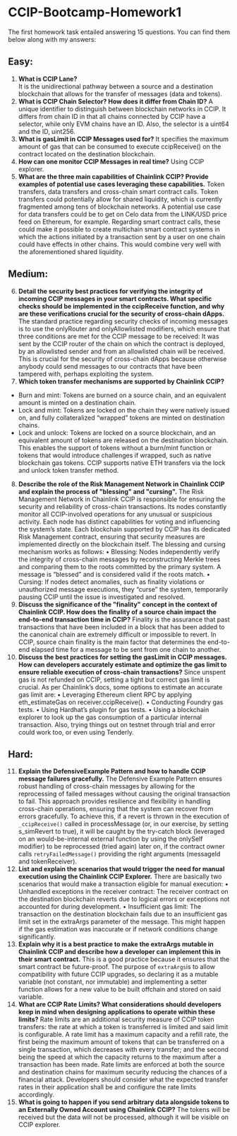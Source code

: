 # CCIP-Bootcamp-Homework1

The first homework task entailed answering 15 questions. You can find them below along with my answers:

## Easy:

1. **What is CCIP Lane?**   
  It is the unidirectional pathway between a source and a destination blockchain that allows for the transfer of messages (data and tokens).
2.	**What is CCIP Chain Selector? How does it differ from Chain ID?**
  A unique identifier to distinguish between blockchain networks in CCIP. It differs from chain ID in that all chains connected by CCIP have a selector, while only EVM chains have an ID. Also, the selector is a uint64 and the ID, uint256.
3.	**What is gasLimit in CCIP Messages used for?**
  It specifies the maximum amount of gas that can be consumed to execute ccipReceive() on the contract located on the destination blockchain.
4.	**How can one monitor CCIP Messages in real time?**
  Using CCIP explorer.
5.	**What are the three main capabilities of Chainlink CCIP? Provide examples of potential use cases leveraging these capabilities.**
  Token transfers, data transfers and cross-chain smart contract calls. Token transfers could potentially allow for shared liquidity, which is currently fragmented among tens of blockchain networks. A potential use case for data transfers could be to get on Celo data from the LINK/USD price feed on Ethereum, for example. Regarding smart contract calls, these could make it possible to create multichain smart contract systems in which the actions initiated by a transaction sent by a user on one chain could have effects in other chains. This would combine very well with the aforementioned shared liquidity.

## Medium:
6.	**Detail the security best practices for verifying the integrity of incoming CCIP messages in your smart contracts. What specific checks should be implemented in the ccipReceive function, and why are these verifications crucial for the security of cross-chain dApps.**
  The standard practice regarding security checks of incoming messages is to use the onlyRouter and onlyAllowlisted modifiers, which ensure that three conditions are met for the CCIP message to be received: It was sent by the CCIP router of the chain on which the contract is deployed, by an allowlisted sender and from an allowlisted chain will be received. This is crucial for the security of cross-chain dApps because otherwise anybody could send messages to our contracts that have been tampered with, perhaps exploiting the system.
7.	**Which token transfer mechanisms are supported by Chainlink CCIP?**
  - Burn and mint: Tokens are burned on a source chain, and an equivalent amount is minted on a destination chain.
  - Lock and mint: Tokens are locked on the chain they were natively issued on, and fully collateralized “wrapped” tokens are minted on destination chains. 
  - Lock and unlock: Tokens are locked on a source blockchain, and an equivalent amount of tokens are released on the destination blockchain. This enables the support of tokens without a burn/mint function or tokens that would introduce challenges if wrapped, such as native blockchain gas tokens. CCIP supports native ETH transfers via the lock and unlock token transfer method.
8.	**Describe the role of the Risk Management Network in Chainlink CCIP and explain the process of "blessing" and "cursing".**
  The Risk Management Network in Chainlink CCIP is responsible for ensuring the security and reliability of cross-chain transactions. Its nodes constantly monitor all CCIP-involved operations for any unusual or suspicious activity. Each node has distinct capabilities for voting and influencing the system’s state. Each blockchain supported by CCIP has its dedicated Risk Management contract, ensuring that security measures are implemented directly on the blockchain itself.
  The blessing and cursing mechanism works as follows:
  •	Blessing: Nodes independently verify the integrity of cross-chain messages by reconstructing Merkle trees and comparing them to the roots committed by the primary system. A message is “blessed” and is considered valid if the roots match.
  •	Cursing: If nodes detect anomalies, such as finality violations or unauthorized message executions, they “curse” the system, temporarily pausing CCIP until the issue is investigated and resolved.
9.	**Discuss the significance of the "finality" concept in the context of Chainlink CCIP. How does the finality of a source chain impact the end-to-end transaction time in CCIP?**
  Finality is the assurance that past transactions that have been included in a block that has been added to the canonical chain are extremely difficult or impossible to revert. In CCIP, source chain finality is the main factor that determines the end-to-end elapsed time for a message to be sent from one chain to another.
10.	**Discuss the best practices for setting the gasLimit in CCIP messages. How can developers accurately estimate and optimize the gas limit to ensure reliable execution of cross-chain transactions?**
  Since unspent gas is not refunded on CCIP, setting a tight but correct gas limit is crucial. As per Chainlink’s docs, some options to estimate an accurate gas limit are:
  • Leveraging Ethereum client RPC by applying eth_estimateGas on receiver.ccipReceive(). 
  • Conducting Foundry gas tests.
  • Using Hardhat’s plugin for gas tests.
  • Using a blockchain explorer to look up the gas consumption of a particular internal transaction.
  Also, trying things out on testnet through trial and error could work too, or even using Tenderly.

## Hard:
11.	**Explain the DefensiveExample Pattern and how to handle CCIP message failures gracefully.**
  The Defensive Example Pattern ensures robust handling of cross-chain messages by allowing for the reprocessing of failed messages without causing the original transaction to fail. This approach provides resilience and flexibility in handling cross-chain operations, ensuring that the system can recover from errors gracefully. To achieve this, if a revert is thrown in the execution of `_ccipReceive()` called in processMessage (or, in our exercise, by setting s_simRevert to true), it will be caught by the try-catch block (leveraged on an would-be-internal external function by using the onlySelf modifier) to be reprocessed (tried again) later on, if the contract owner calls `retryFailedMessage()` providing the right arguments (messageId and tokenReceiver).
12.	**List and explain the scenarios that would trigger the need for manual execution using the Chainlink CCIP Explorer.**
  There are basically two scenarios that would make a transaction eligible for manual execution: 
  •	Unhandled exceptions in the receiver contract: The receiver contract on the destination blockchain reverts due to logical errors or exceptions not accounted for during development.
  •	Insufficient gas limit: The transaction on the destination blockchain fails due to an insufficient gas limit set in the extraArgs parameter of the message. This might happen if the gas estimation was inaccurate or if network conditions change significantly.
13.	**Explain why it is a best practice to make the extraArgs mutable in Chainlink CCIP and describe how a developer can implement this in their smart contract.**
  This is a good practice because it ensures that the smart contract be future-proof. The purpose of `extraArgs`is to allow compatibility with future CCIP upgrades, so declaring it as a mutable variable (not constant, nor immutable) and implementing a setter function allows for a new value to be built offchain and stored on said variable.
14.	**What are CCIP Rate Limits? What considerations should developers keep in mind when designing applications to operate within these limits?**
  Rate limits are an additional security measure of CCIP token transfers: the rate at which a token is transferred is limited and said limit is configurable. A rate limit has a maximum capacity and a refill rate, the first being the maximum amount of tokens that can be transferred on a single transaction, which decreases with every transfer; and the second being the speed at which the capacity returns to the maximum after a transaction has been made. 
Rate limits are enforced at both the source and destination chains for maximum security reducing the chances of a financial attack.
Developers should consider what the expected transfer rates in their application shall be and configure the rate limits accordingly.
15.	**What is going to happen if you send arbitrary data alongside tokens to an Externally Owned Account using Chainlink CCIP?**
  The tokens will be received but the data will not be processed, although it will be visible on CCIP explorer.


